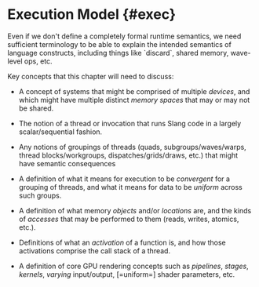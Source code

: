 Execution Model {#exec}
===============

<div class=issue>
Even if we don't define a completely formal runtime semantics, we need sufficient terminology to be able to explain the intended semantics of language constructs, including things like `discard`, shared memory, wave-level ops, etc.

Key concepts that this chapter will need to discuss:


* A concept of systems that might be comprised of multiple <dfn>devices</dfn>, and which might have multiple distinct <dfn>memory spaces</dfn> that may or may not be shared.

* The notion of a thread or invocation that runs Slang code in a largely scalar/sequential fashion.

* Any notions of groupings of threads (quads, subgroups/waves/warps, thread blocks/workgroups, dispatches/grids/draws, etc.) that might have semantic consequences

* A definition of what it means for execution to be <dfn>convergent</dfn> for a grouping of threads, and what it means for data to be <dfn>uniform</dfn> across such groups.

* A definition of what memory <dfn>objects</dfn> and/or <dfn>locations</dfn> are, and the kinds of <dfn>accesses</dfn> that may be performed to them (reads, writes, atomics, etc.).

* Definitions of what an <dfn>activation</dfn> of a function is, and how those activations comprise the call stack of a thread.

* A definition of core GPU rendering concepts such as <dfn>pipelines</dfn>, <dfn>stages</dfn>, <dfn>kernels</dfn>, <dfn>varying</dfn> input/output, [=uniform=] shader parameters, etc.


</div>

